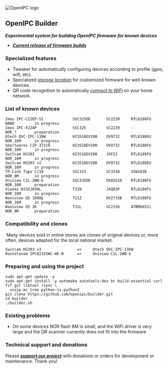![OpenIPC logo][logo]

## OpenIPC Builder
**_Experimental system for building OpenIPC firmware for known devices_**
- **_[Current release of firmware builds](https://github.com/OpenIPC/builder/releases/tag/latest)_**


### Specialized features

- Tweaker for automatically configuring devices according to profile (gpio, wifi, etc).
- Specialized _[storage location](https://github.com/OpenIPC/builder/releases/tag/latest)_ for customized firmware for well-known devices.
- QR code recognition to automatically _[connect to WiFi](https://openipc.org/tools/qr-code-generator)_ on your home network.


### List of known devices

```
Imou IPC-C22EP-S2             SSC325DE       SC2239     RTL8188FU     NAND         in progress
Imou IPC-F22AP                SSC325         SC2239     -             NOR_?        preparation
Qtech QVC-IPC-136W            HI3518EV200    OV9732     RTL8188EU     NOR_16M      in progress
Smartwares CIP-37210          HI3518EV200    OV9732     RTL8188FU     NOR_16M      in progress
Switcam HS303                 HI3518EV200    JXF22      RTL8188FU     NOR_16M      in progress
Switcam HS303 v2              HI3518EV200    OV9732     RTL8188EU     NOR_16M      in progress
TP-Link Tapo C110             SSC333         SC3338     SSW101B       NOR_8M       in progress
Uniview C1L-2WN-G             SSC335DE       OS02G10    RTL8188FU     NOR_16M      preparation
Xiaomi MJSXJ03HL              T31N           JXQ03P     RTL8189FS     NOR_16M      in progress
Wansview Q5 1080p             T21Z           OV2735B    RTL8188FU     NOR_16M      in progress
Wansview Q5 2K                T31L           SC2336     ATBM6032i     NOR_8M       preparation

```


### Compatibility and clones
​
Many devices sold in online stores are clones of original devices or, more often, devices adapted for the local national market.

```
Switcam HS303 v3                =>     Qtech QVC-IPC-136W
Rostelecom IPC8232SWC-WE-B      =>     Uniview C1L-2WN-G
```


### Preparing and using the project

```
sudo apt-get update -y
sudo apt-get install -y automake autotools-dev bc build-essential curl fzf git libtool rsync \
  unzip mc tree python-is-python3
git clone https://github.com/openipc/builder.git
cd builder
./builder.sh
```

### Existing problems

- On some devices NOR flash 8M is small, and the WiFi driver is very large and the QR scanner currently does not fit into the firmware


### Technical support and donations

Please **_[support our project](https://openipc.org/support-open-source)_** with donations or orders for development or maintenance. Thank you!


[logo]: https://openipc.org/assets/openipc-logo-black.svg

